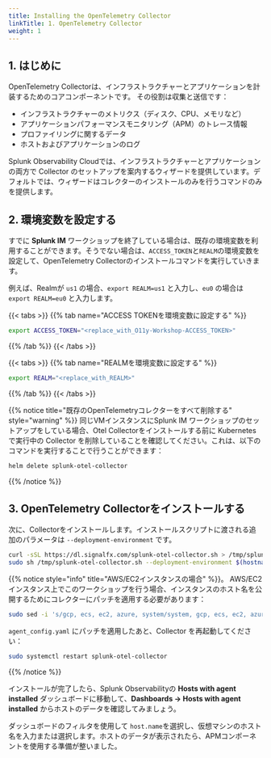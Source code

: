 ```yaml
---
title: Installing the OpenTelemetry Collector
linkTitle: 1. OpenTelemetry Collector
weight: 1
---
```


## 1. はじめに

OpenTelemetry Collectorは、インフラストラクチャーとアプリケーションを計装するためのコアコンポーネントです。 その役割は収集と送信です：

* インフラストラクチャーのメトリクス（ディスク、CPU、メモリなど）
* アプリケーションパフォーマンスモニタリング（APM）のトレース情報
* プロファイリングに関するデータ
* ホストおよびアプリケーションのログ

Splunk Observability Cloudでは、インフラストラクチャーとアプリケーションの両方で Collector のセットアップを案内するウィザードを提供しています。デフォルトでは、ウィザードはコレクターのインストールのみを行うコマンドのみを提供します。

## 2. 環境変数を設定する

すでに **Splunk IM** ワークショップを終了している場合は、既存の環境変数を利用することができます。そうでない場合は、`ACCESS_TOKEN`と`REALM`の環境変数を設定して、OpenTelemetry Collectorのインストールコマンドを実行していきます。

例えば、Realmが `us1` の場合、`export REALM=us1` と入力し、`eu0` の場合は `export REALM=eu0` と入力します。

{{< tabs >}}
{{% tab name="ACCESS TOKENを環境変数に設定する" %}}

``` bash
export ACCESS_TOKEN="<replace_with_O11y-Workshop-ACCESS_TOKEN>"
```

{{% /tab %}}
{{< /tabs >}}

{{< tabs >}}
{{% tab name="REALMを環境変数に設定する" %}}

``` bash
export REALM="<replace_with_REALM>"
```

{{% /tab %}}
{{< /tabs >}}

{{% notice title="既存のOpenTelemetryコレクターをすべて削除する" style="warning" %}}
同じVMインスタンスにSplunk IM ワークショップのセットアップをしている場合、Otel Collectorをインストールする前に Kubernetes で実行中の Collector を削除していることを確認してください。これは、以下のコマンドを実行することで行うことができます：

``` bash
helm delete splunk-otel-collector
```

{{% /notice %}}

## 3. OpenTelemetry Collectorをインストールする

次に、Collectorをインストールします。インストールスクリプトに渡される追加のパラメータは `--deployment-environment` です。

``` bash
curl -sSL https://dl.signalfx.com/splunk-otel-collector.sh > /tmp/splunk-otel-collector.sh && \
sudo sh /tmp/splunk-otel-collector.sh --deployment-environment $(hostname)-petclinic --realm $REALM -- $ACCESS_TOKEN
```

{{% notice style="info" title="AWS/EC2インスタンスの場合" %}}。
AWS/EC2インスタンス上でこのワークショップを行う場合、インスタンスのホスト名を公開するためにコレクターにパッチを適用する必要があります：

``` bash
sudo sed -i 's/gcp, ecs, ec2, azure, system/system, gcp, ecs, ec2, azure/g' /etc/otel/collector/agent_config.yaml
```

`agent_config.yaml` にパッチを適用したあと、Collector を再起動してください：

``` bash
sudo systemctl restart splunk-otel-collector
```

{{% /notice %}}

インストールが完了したら、Splunk Observabilityの **Hosts with agent installed** ダッシュボードに移動して、**Dashboards → Hosts with agent installed** からホストのデータを確認してみましょう。

ダッシュボードのフィルタを使用して `host.name`を選択し、仮想マシンのホスト名を入力または選択します。ホストのデータが表示されたら、APMコンポーネントを使用する準備が整いました。

